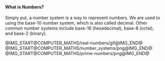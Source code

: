 
<h4> What is Numbers? </h4>
<p>Simply put, a number system is a way to represent numbers. We are used to using the base-10 number system, which is also called decimal. Other common number systems include base-16 (hexadecimal), base-8 (octal), and base-2 (binary).</p>

@IMG_START@COMPUTER_MATHS/real-numbers/gif@IMG_END@
@IMG_START@COMPUTER_MATHS/number_systems/png@IMG_END@
@IMG_START@COMPUTER_MATHS/prime-numbers/png@IMG_END@

	
	
	
